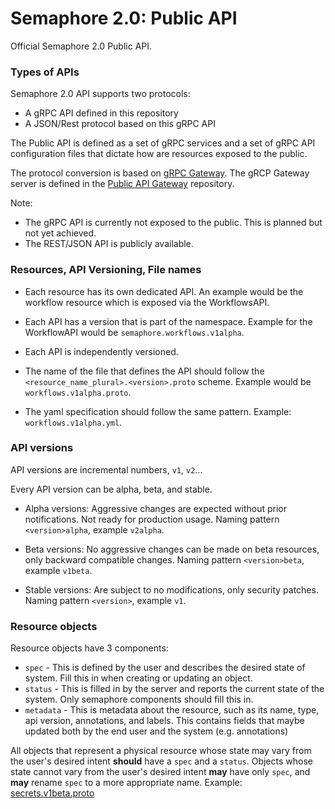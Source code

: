 # Semaphore 2.0: Public API

Official Semaphore 2.0 Public API.

### Types of APIs

Semaphore 2.0 API supports two protocols:

- A gRPC API defined in this repository
- A JSON/Rest protocol based on this gRPC API

The Public API is defined as a set of gRPC services and a set of gRPC API
configuration files that dictate how are resources exposed to the public.

The protocol conversion is based on
[gRPC Gateway](https://github.com/grpc-ecosystem/grpc-gateway).  The gRCP
Gateway server is defined in the
[Public API Gateway](https://github.com/renderedtext/public-api-gateway)
repository.

Note:

- The gRPC API is currently not exposed to the public. This is planned but not
  yet achieved.
- The REST/JSON API is publicly available.

### Resources, API Versioning, File names

- Each resource has its own dedicated API. An example would be the workflow
resource which is exposed via the WorkflowsAPI.

- Each API has a version that is part of the namespace. Example for the
WorkflowAPI would be `semaphore.workflows.v1alpha`.

- Each API is independently versioned.

- The name of the file that defines the API should follow the
`<resource_name_plural>.<version>.proto` scheme. Example would be
`workflows.v1alpha.proto`.

- The yaml specification should follow the same pattern. Example:
`workflows.v1alpha.yml`.

### API versions

API versions are incremental numbers, `v1`, `v2`...

Every API version can be alpha, beta, and stable.

- Alpha versions: Aggressive changes are expected without prior notifications.
  Not ready for production usage. Naming pattern `<version>alpha`, example
  `v2alpha`.

- Beta versions: No aggressive changes can be made on beta resources, only
  backward compatible changes. Naming pattern `<version>beta`, example `v1beta`.

- Stable versions: Are subject to no modifications, only security patches.
  Naming pattern `<version>`, example `v1`.

### Resource objects

Resource objects have 3 components:

- `spec` - This is defined by the user and describes the desired state of system. Fill this in when creating or updating an object.
- `status` - This is filled in by the server and reports the current state of the system. Only semaphore components should fill this in.
- `metadata` - This is metadata about the resource, such as its name, type, api version, annotations, and labels. This contains fields that maybe updated both by the end user and the system (e.g. annotations)

All objects that represent a physical resource whose state may vary from the user's desired intent **should** have a `spec` and a `status`. Objects whose state cannot vary from the user's desired intent **may** have only `spec`, and **may** rename `spec` to a more appropriate name. Example: [secrets.v1beta.proto](https://github.com/semaphoreci/api/blob/master/semaphore/secrets.v1beta.proto)
